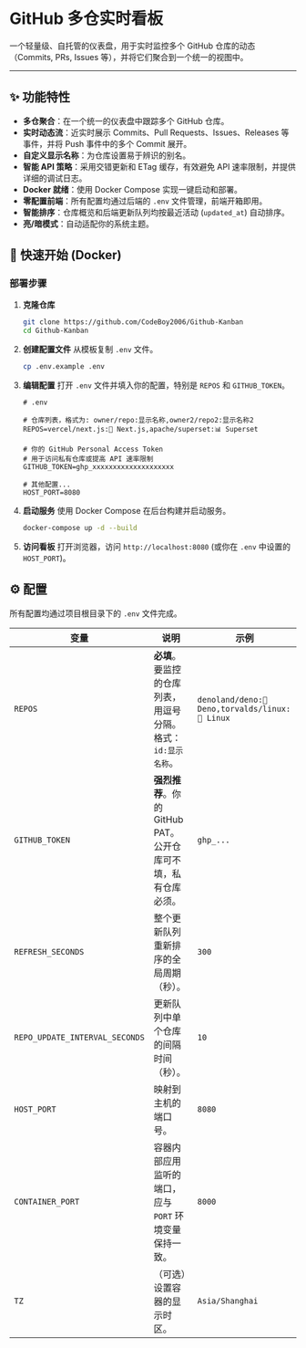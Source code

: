 # GitHub 多仓实时看板

一个轻量级、自托管的仪表盘，用于实时监控多个 GitHub 仓库的动态（Commits, PRs, Issues 等），并将它们聚合到一个统一的视图中。

---

## ✨ 功能特性

- **多仓聚合**：在一个统一的仪表盘中跟踪多个 GitHub 仓库。
- **实时动态流**：近实时展示 Commits、Pull Requests、Issues、Releases 等事件，并将 Push 事件中的多个 Commit 展开。
- **自定义显示名称**：为仓库设置易于辨识的别名。
- **智能 API 策略**：采用交错更新和 ETag 缓存，有效避免 API 速率限制，并提供详细的调试日志。
- **Docker 就绪**：使用 Docker Compose 实现一键启动和部署。
- **零配置前端**：所有配置均通过后端的 `.env` 文件管理，前端开箱即用。
- **智能排序**：仓库概览和后端更新队列均按最近活动 (`updated_at`) 自动排序。
- **亮/暗模式**：自动适配你的系统主题。

## 🚀 快速开始 (Docker)

### 部署步骤
1.  **克隆仓库**
    ```bash
    git clone https://github.com/CodeBoy2006/Github-Kanban
    cd Github-Kanban
    ```

2.  **创建配置文件**
    从模板复制 `.env` 文件。
    ```bash
    cp .env.example .env
    ```

3.  **编辑配置**
    打开 `.env` 文件并填入你的配置，特别是 `REPOS` 和 `GITHUB_TOKEN`。
    ```env
    # .env

    # 仓库列表，格式为: owner/repo:显示名称,owner2/repo2:显示名称2
    REPOS=vercel/next.js:🚀 Next.js,apache/superset:📊 Superset

    # 你的 GitHub Personal Access Token
    # 用于访问私有仓库或提高 API 速率限制
    GITHUB_TOKEN=ghp_xxxxxxxxxxxxxxxxxxxx

    # 其他配置...
    HOST_PORT=8080
    ```

4.  **启动服务**
    使用 Docker Compose 在后台构建并启动服务。
    ```bash
    docker-compose up -d --build
    ```

5.  **访问看板**
    打开浏览器，访问 `http://localhost:8080` (或你在 `.env` 中设置的 `HOST_PORT`)。

## ⚙️ 配置

所有配置均通过项目根目录下的 `.env` 文件完成。

| 变量                           | 说明                                                                  | 示例                                                |
| ------------------------------ | --------------------------------------------------------------------- | --------------------------------------------------- |
| `REPOS`                        | **必填**。要监控的仓库列表，用逗号分隔。格式：`id:显示名称`。            | `denoland/deno:🦕 Deno,torvalds/linux:🐧 Linux`         |
| `GITHUB_TOKEN`                 | **强烈推荐**。你的 GitHub PAT。公开仓库可不填，私有仓库必须。             | `ghp_...`                                           |
| `REFRESH_SECONDS`              | 整个更新队列重新排序的全局周期（秒）。                                  | `300`                                               |
| `REPO_UPDATE_INTERVAL_SECONDS` | 更新队列中单个仓库的间隔时间（秒）。                                    | `10`                                                |
| `HOST_PORT`                    | 映射到主机的端口号。                                                  | `8080`                                              |
| `CONTAINER_PORT`               | 容器内部应用监听的端口，应与 `PORT` 环境变量保持一致。                  | `8000`                                              |
| `TZ`                           | （可选）设置容器的显示时区。                                            | `Asia/Shanghai`                                     |
